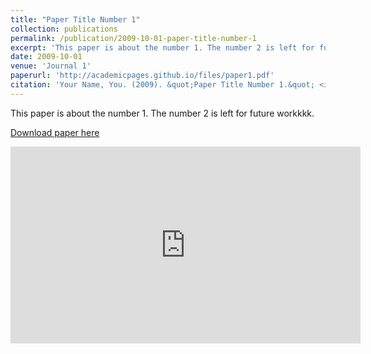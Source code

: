 ```yaml
---
title: "Paper Title Number 1"
collection: publications
permalink: /publication/2009-10-01-paper-title-number-1
excerpt: 'This paper is about the number 1. The number 2 is left for future work.'
date: 2009-10-01
venue: 'Journal 1'
paperurl: 'http://academicpages.github.io/files/paper1.pdf'
citation: 'Your Name, You. (2009). &quot;Paper Title Number 1.&quot; <i>Journal 1</i>. 1(1).'
---
```

This paper is about the number 1. The number 2 is left for future workkkk.

[Download paper here](http://academicpages.github.io/files/paper1.pdf)

<iframe width="560" height="315" src="https://www.youtube.com/watch?v=ZQsI6m66Xdo&list=RDMMZQsI6m66Xdo" frameborder="0" allow="accelerometer; autoplay; clipboard-write; encrypted-media; gyroscope; picture-in-picture" allowfullscreen></iframe>
